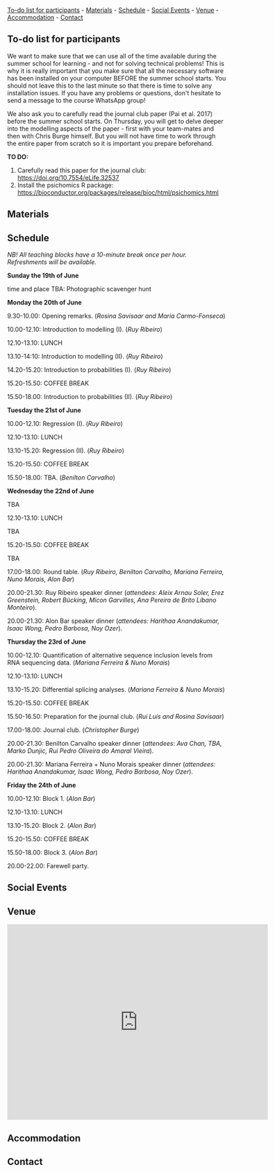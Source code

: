 
[To-do list for participants](#id-preinstallation) - [Materials](#id-materials) - [Schedule](#id-schedule) - [Social Events](#id-socialevents) -
  [Venue](#id-venue) - [Accommodation](#id-accommodation) - [Contact](#id-contacts)

<div id='id-preinstallation'/>

## To-do list for participants

We want to make sure that we can use all of the time available during the summer school for learning - and not for solving technical problems! This is why it is really important that you make sure that all the necessary software has been installed on your computer BEFORE the summer school starts. You should not leave this to the last minute so that there is time to solve any installation issues. If you have any problems or questions, don't hesitate to send a message to the course WhatsApp group!

We also ask you to carefully read the journal club paper (Pai et al. 2017) before the summer school starts. On Thursday, you will get to delve deeper into the modelling aspects of the paper - first with your team-mates and then with Chris Burge himself. But you will not have time to work through the entire paper from scratch so it is important you prepare beforehand.

<b>TO DO:</b>

1) Carefully read this paper for the journal club: https://doi.org/10.7554/eLife.32537<br>
2) Install the psichomics R package: https://bioconductor.org/packages/release/bioc/html/psichomics.html<br>

<div id='id-materials'/>

## Materials

<div id='id-schedule'/>

## Schedule

*NB! All teaching blocks have a 10-minute break once per hour. Refreshments will be available.*

<b>Sunday the 19th of June</b>

time and place TBA: Photographic scavenger hunt

<b>Monday the 20th of June</b>

9.30-10.00: Opening remarks. (*Rosina Savisaar and Maria Carmo-Fonseca*)

10.00-12.10: Introduction to modelling (I). (*Ruy Ribeiro*)

12.10-13.10: LUNCH

13.10-14:10: Introduction to modelling (II). (*Ruy Ribeiro*)

14.20-15.20: Introduction to probabilities (I). (*Ruy Ribeiro*)

15.20-15.50: COFFEE BREAK

15.50-18.00: Introduction to probabilities (II). (*Ruy Ribeiro*)

<b>Tuesday the 21st of June</b>

10.00-12.10: Regression (I). (*Ruy Ribeiro*)

12.10-13.10: LUNCH

13.10-15.20: Regression (II). (*Ruy Ribeiro*)

15.20-15.50: COFFEE BREAK

<div id='id-socialevents'/>

15.50-18.00: TBA. (*Benilton Carvalho*)

<b>Wednesday the 22nd of June</b>

TBA

12.10-13.10: LUNCH

TBA

15.20-15.50: COFFEE BREAK

TBA

17.00-18.00: Round table. (*Ruy Ribeiro, Benilton Carvalho, Mariana Ferreira, Nuno Morais, Alon Bar*)

20.00-21.30: Ruy Ribeiro speaker dinner (*attendees: Aleix Arnau Soler, Erez Greenstein, Robert Bücking, Micon Garvilles, Ana Pereira de Brito Líbano Monteiro*).

20.00-21.30: Alon Bar speaker dinner (*attendees: Harithaa Anandakumar, Isaac Wong, Pedro Barbosa, Noy Ozer*).

<b>Thursday the 23rd of June</b>

10.00-12.10: Quantification of alternative sequence inclusion levels from RNA sequencing data. (*Mariana Ferreira & Nuno Morais*)

12.10-13.10: LUNCH

13.10-15.20: Differential splicing analyses. (*Mariana Ferreira & Nuno Morais*)

15.20-15.50: COFFEE BREAK

15.50-16.50: Preparation for the journal club. (*Rui Luís and Rosina Savisaar*)

17.00-18.00: Journal club. (*Christopher Burge*)

20.00-21.30: Benilton Carvalho speaker dinner (*attendees: Ava Chan, TBA, Marko Dunjic, Rui Pedro Oliveira do Amaral Vieira*).

20.00-21.30: Mariana Ferreira + Nuno Morais speaker dinner (*attendees: Harithaa Anandakumar, Isaac Wong, Pedro Barbosa, Noy Ozer*).

<b>Friday the 24th of June</b>

10.00-12.10: Block 1. (*Alon Bar*)

12.10-13.10: LUNCH

13.10-15.20: Block 2. (*Alon Bar*)

15.20-15.50: COFFEE BREAK

15.50-18.00: Block 3. (*Alon Bar*)

20.00-22.00: Farewell party.

## Social Events

<div id='id-venue'/>

## Venue
<div id='id-accommodation'/>

<iframe src="https://www.google.com/maps/embed?pb=!1m18!1m12!1m3!1d31285.801742123218!2d-9.166283526806124!3d38.76084404648707!2m3!1f0!2f0!3f0!3m2!1i1024!2i768!4f13.1!3m3!1m2!1s0xd19331bc2f28e2b%3A0xbdcfa9c87a4c0bc4!2sInstituto%20de%20Medicina%20Molecular%20(IMM)!5e0!3m2!1sen!2suk!4v1653313338501!5m2!1sen!2suk" width="600" height="450" style="border:0;" allowfullscreen="" loading="lazy" referrerpolicy="no-referrer-when-downgrade"></iframe>

## Accommodation

## Contact

<div id='id-contacts'/>


